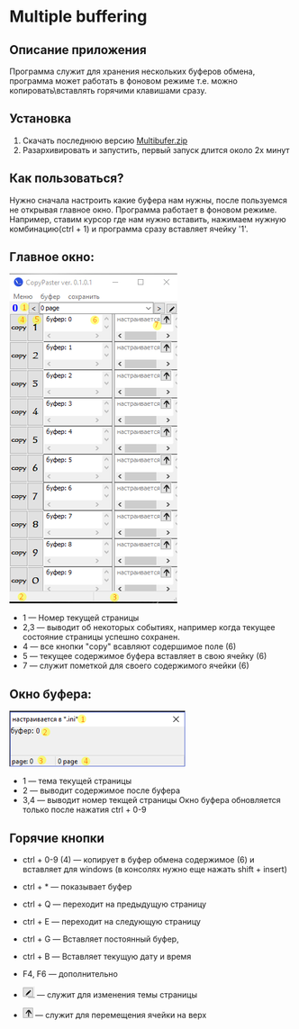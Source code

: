 # Multiple buffering
## Описание приложения
Программа служит для хранения нескольких буферов обмена, программа может работать в фоновом режиме т.е. можно копировать\вставлять горячими клавишами сразу.
## Установка
1. Скачать последнюю версию [Multibufer.zip](https://github.com/Bizhev/multiple-buffering/raw/master/appDebug/MultiBuffer.zip)
1. Разархивировать и запустить, первый запуск длится около 2х минут

## Как пользоваться?
Нужно сначала настроить какие буфера нам нужны, после пользуемся не открывая главное окно. Программа работает в фоновом режиме. 
Например, ставим курсор где нам нужно вставить, нажимаем нужную комбинацию(ctrl + 1) и программа сразу вставляет ячейку '1'.

## Главное окно:
![alt text](doc/form-main.png)
* 1 — Номер текущей страницы
* 2,3 — выводит об некоторых событиях, например когда текущее состояние страницы успешно сохранен.
* 4 — все кнопки "copy" всавляют содершимое поле (6) 
* 5 — текущее содержимое буфера вставляет в свою ячейку (6)
* 7 — служит пометкой для своего содержимого ячейки (6)

## Окно буфера:
![alt text](doc/form-bufer.png)
* 1 — тема текущей страницы
* 2 — выводит содержимое после буфера
* 3,4 — выводит номер текщей страницы
Окно буфера обновляется только после нажатия ctrl + 0-9

## Горячие кнопки
* ctrl + 0-9 (4) — копирует в буфер обмена содержимое (6) и вставляет для windows (в консолях нужно еще нажать shift + insert) 
* ctrl + * — показывает буфер   
* ctrl + Q — переходит на предыдущую страницу 
* ctrl + E — переходит на следующую страницу
* ctrl + G — Вставляет постоянный буфер,
* ctrl + B — Вставляет текущую дату и время 
* F4, F6 — дополнительно

* ![alt text](doc/button-edit-title.png) — служит для изменения темы страницы
* ![alt text](doc/button-up.png) — служит для перемещения ячейки на верх
